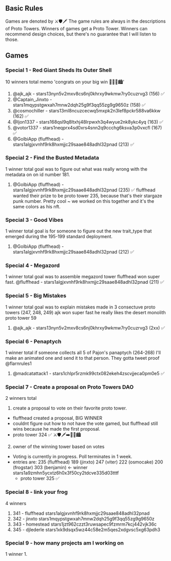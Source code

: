 
## Basic Rules
Games are denoted by ⚔️🛡️🗡️
The game rules are always in the descriptions of Proto Towers.
Winners of games get a Proto Tower.
Winners can recommend design choices, but there's no guarantee that I will listen to those.

## Games
### Special 1 - Red Giant Sheds Its Outer Shell
10 winners total
memo 'congrats on your big win 🌃🌆🌇🏙️'

1. @ajk_ajk - stars13nyn5v2mxv8cs6nj0khrxy9wkmw7ry0cuzrvg3 (156) ✅
2. @Captain_Jinxto - stars1mqypstgwxah7mnw2dqh25g9f3qq55zg9g9650z (158) ✅
3. @cosmochiller - stars13ml8ncuzcecwq5mxpk2n3lef8pckr588va6kkw (162) ✅
4. @Ijon1337 - stars168qsl9q8ltxhj48lrpwxh3q4wyue2nk8ykc4yq (163) ✅
5. @votor1337 - stars1neqprx4sd0xrs4snn2q9ccchg6ksva3p0vxcfl (167) ✅
6. @GolbiApp (fluffhead) - stars1algjxvnhf9rk8hxmjjc29saae848adhl32pnad (213) ✅

### Special 2 - Find the Busted Metadata
1 winner total
goal was to figure out what was really wrong with the metadata on on id number 181.

1. @GolbiApp (fluffhead) - stars1algjxvnhf9rk8hxmjjc29saae848adhl32pnad (235) ✅
fluffhead wanted their prize to be proto tower 235, because that's their stargaze punk number. Pretty cool ~ we worked on this together and it's the same colors as his nft.

### Special 3 - Good Vibes
1 winner total
goal is for someone to figure out the new trait_type that emerged during the 195-199 standard deployment.

1. @GolbiApp (fluffhead) - stars1algjxvnhf9rk8hxmjjc29saae848adhl32pnad (212) ✅

### Special 4 - Megazord
1 winner total
goal was to assemble megazord tower
fluffhead won super fast.
@fluffhead - stars1algjxvnhf9rk8hxmjjc29saae848adhl32pnad (211) ✅

### Special 5 - Big Mistakes
1 winner total
goal was to explain mistakes made in 3 consectuve proto towers (247, 248, 249)
ajk won super fast
he really likes the desert monolith proto tower 59

1. @ajk_ajk - stars13nyn5v2mxv8cs6nj0khrxy9wkmw7ry0cuzrvg3 (2xx) ✅

### Special 6 - Penaptych
1 winner total
if someone collects all 5 of Pajon's panaptych (264-268) I'll make an animated one and send it to that person. They gotta tweet proof @flarnrules1

1. @madcatattack1 - stars1chlpr5rzmk99ctx082ekeh4zscvjjeca0pm0e5 ✅


### Special 7 - Create a proposal on Proto Towers DAO
2 winners total

1. create a proposal to vote on their favorite proto tower.
- fluffhead created a proposal, BIG WINNER
- couldnt figure out how to not have the vote gamed, but fluffhead still wins because he made the first proposal.
- proto tower 324 ✅
⚔️🛡️🗡️➡️🌆🌃🏙️

2. owner of the winning tower based on votes
- Voting is currently in progress. Poll terminates in 1 week.
- entries are:
    235 (fluffhead)
    189 (jinxto)
    247 (viter)
    222 (osmocake)
    200 (frogstar)
    303 (benjamin) <- winner
    stars1a9zmhn5ycxtz6h0x3f50cy2tdcve335d03tttf
    - proto tower 325 ✅


### Special 8 - link your frog
4 winners
1. 341 - fluffhead stars1algjxvnhf9rk8hxmjjc29saae848adhl32pnad
2. 342 - jinxto stars1mqypstgwxah7mnw2dqh25g9f3qq55zg9g9650z
3. 343 - homestead stars1jzt962czzt3ruwsapec9fzmrm7kcj442vjk36c
4. 345 - djlederle stars1xk9dsqx5wz44c58e2m5qes2xdgvsc5xg63pdh3

### Special 9 - how many projects am I working on
1 winner
1. 